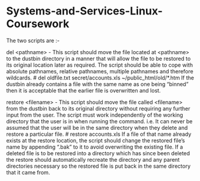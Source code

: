 # Systems-and-Services-Linux-Coursework
The two scripts are :- 

del  &lt;pathname> - This script should move the file located at  &lt;pathname>  to the  dustbin directory in a manner  that will allow the file to be restored to its original location later as required.    The script should be able to cope with absolute pathnames, relative pathnames, multiple pathnames and therefore wildcards.    # del oldfile.txt secret/accounts.xls ~/public_html/old/*.htm       If the dustbin already contains a file with the same name as one being “binned” then it is acceptable that the earlier file is overwritten and lost.               

restore &lt;filename>  - This script should move the file called &lt;filename>  from the dustbin back to its original directory without requiring any further input from the user.  The script must work independently of the working directory that the user is in when running the command. i.e. It can never be assumed that the user will be in the same directory when they delete and restore a particular file.     # restore accounts.xls    If a file of that name already exists at the restore location, the script should change the restored file’s name by appending “.bak” to it to avoid overwriting the existing file.    If a deleted file is to be restored into a directory which has since been deleted the restore should automatically recreate the directory and any parent directories necessary so the restored file is put back in the same directory that it came from.  
